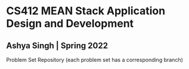 # CS412 MEAN Stack Application Design and Development
## Ashya Singh | Spring 2022 
Problem Set Repository (each problem set has a corresponding branch)
